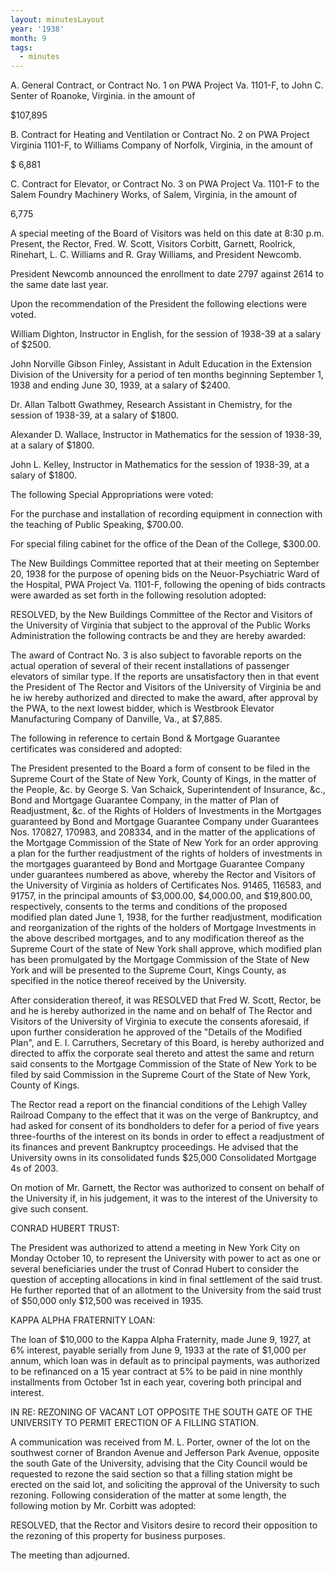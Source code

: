 ```yaml
---
layout: minutesLayout
year: '1938'
month: 9
tags:
  - minutes
---
```

A. General Contract, or Contract No. 1 on PWA Project Va. 1101-F, to John C. Senter of Roanoke, Virginia. in the amount of

$107,895

B. Contract for Heating and Ventilation or Contract No. 2 on PWA Project Virginia 1101-F, to Williams Company of Norfolk, Virginia, in the amount of

$ 6,881

C. Contract for Elevator, or Contract No. 3 on PWA Project Va. 1101-F to the Salem Foundry Machinery Works, of Salem, Virginia, in the amount of

6,775

A special meeting of the Board of Visitors was held on this date at 8:30 p.m. Present, the Rector, Fred. W. Scott, Visitors Corbitt, Garnett, Roolrick, Rinehart, L. C. Williams and R. Gray Williams, and President Newcomb.

President Newcomb announced the enrollment to date 2797 against 2614 to the same date last year.

Upon the recommendation of the President the following elections were voted.

William Dighton, Instructor in English, for the session of 1938-39 at a salary of $2500.

John Norville Gibson Finley, Assistant in Adult Education in the Extension Division of the University for a period of ten months beginning September 1, 1938 and ending June 30, 1939, at a salary of $2400.

Dr. Allan Talbott Gwathmey, Research Assistant in Chemistry, for the session of 1938-39, at a salary of $1800.

Alexander D. Wallace, Instructor in Mathematics for the session of 1938-39, at a salary of $1800.

John L. Kelley, Instructor in Mathematics for the session of 1938-39, at a salary of $1800.

The following Special Appropriations were voted:

For the purchase and installation of recording equipment in connection with the teaching of Public Speaking, $700.00.

For special filing cabinet for the office of the Dean of the College, $300.00.

The New Buildings Committee reported that at their meeting on September 20, 1938 for the purpose of opening bids on the Neuor-Psychiatric Ward of the Hospital, PWA Project Va. 1101-F, following the opening of bids contracts were awarded as set forth in the following resolution adopted:

RESOLVED, by the New Buildings Committee of the Rector and Visitors of the University of Virginia that subject to the approval of the Public Works Administration the following contracts be and they are hereby awarded:

The award of Contract No. 3 is also subject to favorable reports on the actual operation of several of their recent installations of passenger elevators of similar type. If the reports are unsatisfactory then in that event the President of The Rector and Visitors of the University of Virginia be and he iw hereby authorized and directed to make the award, after approval by the PWA, to the next lowest bidder, which is Westbrook Elevator Manufacturing Company of Danville, Va., at $7,885.

The following in reference to certain Bond & Mortgage Guarantee certificates was considered and adopted:

The President presented to the Board a form of consent to be filed in the Supreme Court of the State of New York, County of Kings, in the matter of the People, &c. by George S. Van Schaick, Superintendent of Insurance, &c., Bond and Mortgage Guarantee Company, in the matter of Plan of Readjustment, &c. of the Rights of Holders of Investments in the Mortgages guaranteed by Bond and Mortgage Guarantee Company under Guarantees Nos. 170827, 170983, and 208334, and in the matter of the applications of the Mortgage Commission of the State of New York for an order approving a plan for the further readjustment of the rights of holders of investments in the mortgages guaranteed by Bond and Mortgage Guarantee Company under guarantees numbered as above, whereby the Rector and Visitors of the University of Virginia as holders of Certificates Nos. 91465, 116583, and 91757, in the principal amounts of $3,000.00, $4,000.00, and $19,800.00, respectively, consents to the terms and conditions of the proposed modified plan dated June 1, 1938, for the further readjustment, modification and reorganization of the rights of the holders of Mortgage Investments in the above described mortgages, and to any modification thereof as the Supreme Court of the state of New York shall approve, which modified plan has been promulgated by the Mortgage Commission of the State of New York and will be presented to the Supreme Court, Kings County, as specified in the notice thereof received by the University.

After consideration thereof, it was RESOLVED that Fred W. Scott, Rector, be and he is hereby authorized in the name and on behalf of The Rector and Visitors of the University of Virginia to execute the consents aforesaid, if upon further consideration he approved of the "Details of the Modified Plan", and E. I. Carruthers, Secretary of this Board, is hereby authorized and directed to affix the corporate seal thereto and attest the same and return said consents to the Mortgage Commission of the State of New York to be filed by said Commission in the Supreme Court of the State of New York, County of Kings.

The Rector read a report on the financial conditions of the Lehigh Valley Railroad Company to the effect that it was on the verge of Bankruptcy, and had asked for consent of its bondholders to defer for a period of five years three-fourths of the interest on its bonds in order to effect a readjustment of its finances and prevent Bankruptcy proceedings. He advised that the University owns in its consolidated funds $25,000 Consolidated Mortgage 4s of 2003.

On motion of Mr. Garnett, the Rector was authorized to consent on behalf of the University if, in his judgement, it was to the interest of the University to give such consent.

CONRAD HUBERT TRUST:

The President was authorized to attend a meeting in New York City on Monday October 10, to represent the University with power to act as one or several beneficiaries under the trust of Conrad Hubert to consider the question of accepting allocations in kind in final settlement of the said trust. He further reported that of an allotment to the University from the said trust of $50,000 only $12,500 was received in 1935.

KAPPA ALPHA FRATERNITY LOAN:

The loan of $10,000 to the Kappa Alpha Fraternity, made June 9, 1927, at 6% interest, payable serially from June 9, 1933 at the rate of $1,000 per annum, which loan was in default as to principal payments, was authorized to be refinanced on a 15 year contract at 5% to be paid in nine monthly installments from October 1st in each year, covering both principal and interest.

IN RE: REZONING OF VACANT LOT OPPOSITE THE SOUTH GATE OF THE UNIVERSITY TO PERMIT ERECTION OF A FILLING STATION.

A communication was received from M. L. Porter, owner of the lot on the southwest corner of Brandon Avenue and Jefferson Park Avenue, opposite the south Gate of the University, advising that the City Council would be requested to rezone the said section so that a filling station might be erected on the said lot, and soliciting the approval of the University to such rezoning. Following consideration of the matter at some length, the following motion by Mr. Corbitt was adopted:

RESOLVED, that the Rector and Visitors desire to record their opposition to the rezoning of this property for business purposes.

The meeting than adjourned.
